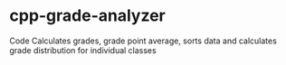 # cpp-grade-analyzer
Code Calculates grades, grade point average, sorts data and calculates grade distribution for individual classes

